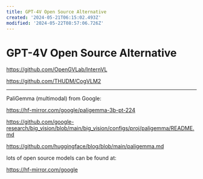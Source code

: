 ```yaml
---
title: GPT-4V Open Source Alternative
created: '2024-05-21T06:15:02.493Z'
modified: '2024-05-22T08:57:06.726Z'
---
```


# GPT-4V Open Source Alternative

https://github.com/OpenGVLab/InternVL

https://github.com/THUDM/CogVLM2

---

PaliGemma (multimodal) from Google:

https://hf-mirror.com/google/paligemma-3b-pt-224

https://github.com/google-research/big_vision/blob/main/big_vision/configs/proj/paligemma/README.md

https://github.com/huggingface/blog/blob/main/paligemma.md

lots of open source models can be found at:

https://hf-mirror.com/google
